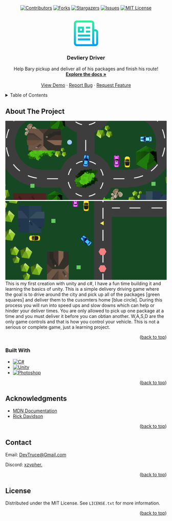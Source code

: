 <a id="readme-top"></a>

<div align="center">

[![Contributors][contributors-icon]][contributors-link]
[![Forks][forks-icon]][forks-link]
[![Stargazers][stars-icon]][stars-link]
[![Issues][issues-icon]][issues-link]
[![MIT License][license-icon]][license-link]

</div>

<!-- PROJECT LOGO -->
<br />
<div align="center">
  <a href="https://github.com/DevTruce/delivery-driver">
    <img src="logo.png" alt="Logo" width="80" height="80">
  </a>

<h3 align="center">Devliery Driver</h3>

  <p align="center">
    Help Bary pickup and deliver all of his packages and finish his route! 
    <br />
    <a href="https://github.com/DevTruce/delivery-driver" target="_blank"><strong>Explore the docs »</strong></a>
    <br />
    <br />
    <a href="https://devtruce.github.io/delivery-driver/" target="_blank">View Demo</a>
    ·
    <a href="https://github.com/DevTruce/delivery-driver/issues" target="_blank">Report Bug</a>
    ·
    <a href="https://github.com/DevTruce/delivery-driver/issues" target="_blank">Request Feature</a>
  </p>
</div>

<!-- TABLE OF CONTENTS -->
<details>
  <summary>Table of Contents</summary>
  <ol>
    <li>
      <a href="#about-the-project">About The Project</a>
      <ul>
        <li><a href="#built-with">Built With</a></li>
      </ul>
    </li>
    <li><a href="#acknowledgments">Acknowledgments</a></li>
        <li><a href="#contact">Contact</a></li>
        <li><a href="#license">License</a></li>
  </ol>
</details>

<!-- ABOUT THE PROJECT -->

## About The Project

[![Product Name Screen Shot][product-screenshot]](product-link)
[![Product Name Screen Shot][product-screenshot2]](product-link)
This is my first creation with unity and c#, I have a fun time building it and learning the basics of unity. This is a simple delivery driving game where the goal is to drive around the city and pick up all of the packages [green squares] and deliver them to the cusomters home [blue circle]. During this process you will run into speed ups and slow downs which can help or hinder your deliver times. You are only allowed to pick up one package at a time and you must deliver it before you can obtian another. W,A,S,D are the only game controls and that is how you control your vehicle. This is not a serious or complete game, just a learning project.

<p align="right">(<a href="#readme-top">back to top</a>)</p>

### Built With

- [![C#][c#-icon]][c#-link]
- [![Unity][unity-icon]][unity-link]
- [![Photoshop][photoshop-icon]][photoshop-link]

<p align="right">(<a href="#readme-top">back to top</a>)</p>

<!-- ACKNOWLEDGMENTS -->

## Acknowledgments

- [MDN Documentation](https://developer.mozilla.org/en-US/)
- [Rick Davidson](https://www.udemy.com/user/rick-davidson-5/)

<p align="right">(<a href="#readme-top">back to top</a>)</p>

<!-- CONTACT -->

## Contact

Email: [DevTruce@Gmail.com]()

Discord: [xzypher.]()

<p align="right">(<a href="#readme-top">back to top</a>)</p>

<!-- LICENSE -->

## License

Distributed under the MIT License. See `LICENSE.txt` for more information.

<p align="right">(<a href="#readme-top">back to top</a>)</p>
<!-- #### MARKDOWN LINKS & IMAGES #### -->

<!-- ## GitHub ##-->
<!-- links -->

[contributors-link]: https://github.com/DevTruce/delivery-driver/graphs/contributors
[forks-link]: https://github.com/DevTruce/delivery-driver/network/members
[stars-link]: https://github.com/DevTruce/delivery-driver/stargazers
[issues-link]: https://github.com/DevTruce/delivery-driver/issues
[license-link]: https://github.com/DevTruce/delivery-driver/blob/master/LICENSE.txt

<!-- icons -->

[contributors-icon]: https://img.shields.io/github/contributors/DevTruce/delivery-driver.svg?style=for-the-badge
[forks-icon]: https://img.shields.io/github/forks/DevTruce/delivery-driver.svg?style=for-the-badge
[stars-icon]: https://img.shields.io/github/stars/DevTruce/delivery-driver.svg?style=for-the-badge
[issues-icon]: https://img.shields.io/github/issues/DevTruce/delivery-driver.svg?style=for-the-badge
[license-icon]: https://img.shields.io/github/license/DevTruce/delivery-driver.svg?style=for-the-badge

<!-- ## Project ## -->

[product-screenshot]: screenshot.png
[product-screenshot2]: screenshot2.png
[product-link]: https://devtruce.github.io/delivery-driver/

<!-- ## Tech & Tools ## -->
<!-- links -->

[html5-link]: https://html-icon/
[css3-link]: https://css3-icon/
[sass-link]: https://sass-lang.com/
[bootstrap-link]: https://getbootstrap-icon
[javascript-link]: https://www.javascript-icon/
[reactjs-link]: https://reactjs.org/
[nextjs-link]: https://nextjs.org/
[expressjs-link]: https://expressjs-icon/
[unity-link]: https://unity.com/
[c#-link]: https://learn.microsoft.com/en-us/dotnet/csharp/
[photoshop-link]: https://www.adobe.com/ca/creativecloud/business/teams.html?sdid=B16P3W9X&mv=search&ef_id=Cj0KCQjwmvSoBhDOARIsAK6aV7hhMQs4uOWxpxUkejwSug66S2Wh-gdtMtqfNz_R-O86WE5z1dbTtwoaApvKEALw_wcB:G:s&s_kwcid=AL!3085!3!566814726438!e!!g!!photoshop!15482932272!136265044728&gad=1

<!-- icons -->

[html5-icon]: https://img.shields.io/badge/HTML5-orange?style=for-the-badge&logo=html5&logoColor=white
[css3-icon]: https://img.shields.io/badge/CSS3-blue?style=for-the-badge&logo=CSS3&logoColor=white
[sass-icon]: https://img.shields.io/badge/SASS-AA77FF?style=for-the-badge&logo=SASS&logoColor=white
[bootstrap-icon]: https://img.shields.io/badge/Bootstrap-563D7C?style=for-the-badge&logo=bootstrap&logoColor=white
[javascript-icon]: https://img.shields.io/badge/Javascript-FCE22A?style=for-the-badge&logo=javascript&logoColor=black
[reactjs-icon]: https://img.shields.io/badge/React-20232A?style=for-the-badge&logo=react&logoColor=61DAFB
[nextjs-icon]: https://img.shields.io/badge/next.js-000000?style=for-the-badge&logo=nextdotjs&logoColor=white
[expressjs-icon]: https://img.shields.io/badge/Express.js-000000?style=for-the-badge&logo=express&logoColor=white
[unity-icon]: https://img.shields.io/badge/unity-000000?style=for-the-badge&logo=unity&logoColor=white
[c#-icon]: https://img.shields.io/badge/csharp-purple?style=for-the-badge&logo=csharp&logoColor=white
[photoshop-icon]: https://img.shields.io/badge/photoshop-darkblue?style=for-the-badge&logo=adobe&logoColor=white
